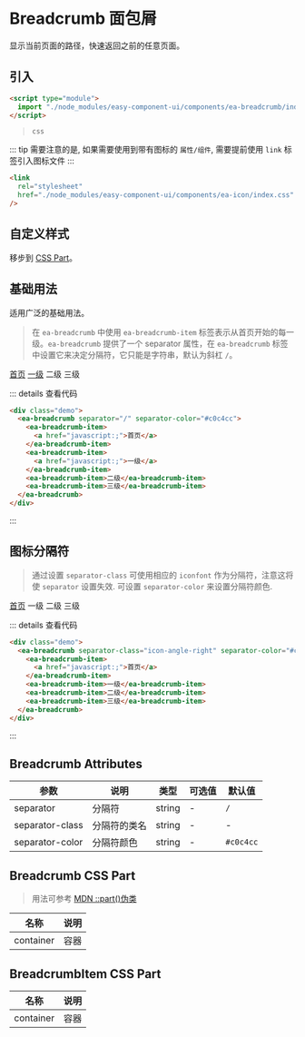 <script setup>
import { onMounted } from 'vue'

onMounted(() => {
    import('./index.scss')

    import('../components/ea-breadcrumb/index.js')
})
</script>

# Breadcrumb 面包屑

显示当前页面的路径，快速返回之前的任意页面。

## 引入

```html
<script type="module">
  import "./node_modules/easy-component-ui/components/ea-breadcrumb/index.js";
</script>
```

> `css`

::: tip
需要注意的是, 如果需要使用到带有图标的 `属性/组件`, 需要提前使用 `link` 标签引入图标文件
:::

```html
<link
  rel="stylesheet"
  href="./node_modules/easy-component-ui/components/ea-icon/index.css"
/>
```

## 自定义样式

移步到 [CSS Part](#breadcrumb-css-part)。

## 基础用法

适用广泛的基础用法。

> 在 `ea-breadcrumb` 中使用 `ea-breadcrumb-item` 标签表示从首页开始的每一级。`ea-breadcrumb` 提供了一个 separator 属性，在 `ea-breadcrumb` 标签中设置它来决定分隔符，它只能是字符串，默认为斜杠 `/`。

<!-- -------- 1. 基础用法 --------  -->
<!-- #region  -->
<div class="demo">
    <ea-breadcrumb separator="/" separator-color="#c0c4cc">
        <ea-breadcrumb-item>
            <a href="javascript:;">首页</a>
        </ea-breadcrumb-item>
        <ea-breadcrumb-item>
            <a href="javascript:;">一级</a>
        </ea-breadcrumb-item>
        <ea-breadcrumb-item>二级</ea-breadcrumb-item>
        <ea-breadcrumb-item>三级</ea-breadcrumb-item>
    </ea-breadcrumb>
</div>
<!-- #endregion  -->
<!-- -------------------  -->

::: details 查看代码

```html
<div class="demo">
  <ea-breadcrumb separator="/" separator-color="#c0c4cc">
    <ea-breadcrumb-item>
      <a href="javascript:;">首页</a>
    </ea-breadcrumb-item>
    <ea-breadcrumb-item>
      <a href="javascript:;">一级</a>
    </ea-breadcrumb-item>
    <ea-breadcrumb-item>二级</ea-breadcrumb-item>
    <ea-breadcrumb-item>三级</ea-breadcrumb-item>
  </ea-breadcrumb>
</div>
```

:::

## 图标分隔符

> 通过设置 `separator-class` 可使用相应的 `iconfont` 作为分隔符，注意这将使 `separator` 设置失效. 可设置 `separator-color` 来设置分隔符颜色.

<!-- -------- 2. 图标分隔符 --------  -->
<!-- #region  -->
<div class="demo">
    <ea-breadcrumb separator-class="icon-angle-right" separator-color="#c0c4cc">
        <ea-breadcrumb-item>
            <a href="javascript:;">首页</a>
        </ea-breadcrumb-item>
        <ea-breadcrumb-item>一级</ea-breadcrumb-item>
        <ea-breadcrumb-item>二级</ea-breadcrumb-item>
        <ea-breadcrumb-item>三级</ea-breadcrumb-item>
    </ea-breadcrumb>
</div>
<!-- #endregion  -->
<!-- -------------------  -->

::: details 查看代码

```html
<div class="demo">
  <ea-breadcrumb separator-class="icon-angle-right" separator-color="#c0c4cc">
    <ea-breadcrumb-item>
      <a href="javascript:;">首页</a>
    </ea-breadcrumb-item>
    <ea-breadcrumb-item>一级</ea-breadcrumb-item>
    <ea-breadcrumb-item>二级</ea-breadcrumb-item>
    <ea-breadcrumb-item>三级</ea-breadcrumb-item>
  </ea-breadcrumb>
</div>
```

:::

## Breadcrumb Attributes

| 参数            | 说明         | 类型   | 可选值 | 默认值    |
| --------------- | ------------ | ------ | ------ | --------- |
| separator       | 分隔符       | string | -      | `/`       |
| separator-class | 分隔符的类名 | string | -      | -         |
| separator-color | 分隔符颜色   | string | -      | `#c0c4cc` |

## Breadcrumb CSS Part

> 用法可参考 [MDN ::part()伪类](https://developer.mozilla.org/zh-CN/docs/Web/CSS/::part)

| 名称      | 说明 |
| --------- | ---- |
| container | 容器 |

## BreadcrumbItem CSS Part

| 名称      | 说明 |
| --------- | ---- |
| container | 容器 |
